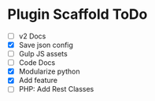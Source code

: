 Plugin Scaffold ToDo
====================

 - [ ] v2 Docs
 - [x] Save json config
 - [ ] Gulp JS assets
 - [ ] Code Docs
 - [x] Modularize python
 - [x] Add feature
 - [ ] PHP: Add Rest Classes
